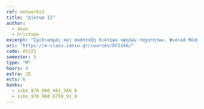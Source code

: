 ```yaml
---
ref: networks2
title: "Δίκτυα II"
author: 
  - okon
  - hristope
excerpt: "Σχεδιασμός και ανάπτυξη δικτύων υψηλών ταχυτήτων. Φυσικά Μέσα Μετάδοσης δικτύων υψηλών ταχυτήτων. Δίκτυα Frame Relay. Δίκτυα ΑΤΜ. Δίκτυα μεταγωγής Νοητού Κυκλώματος. Ασύρματα δίκτυα υψηλών ταχυτήτων. Σύγκλιση Τεχνολογιών και Δικτύων. Διαχείριση δικτύων TCP/IP. Πρωτόκολλο SNMP. Βάση Πληροφορίας Διαχείρισης. Διαχείριση δικτύων OSI. Πρωτόκολλο CMIP. Δένδρο Πληροφορίας Διαχείρισης. Διαχείριση γεφυρωμένων δικτύων. Σύγχρονες τεχνικές/μεθοδολογίες διαχείρισης WBM, CORBA, Java-based."
uri: "https://e-class.ionio.gr/courses/DCS166/"
code: ΗΥ221
semester: 5
type: "M"
hours: 4
extra: 2Ε
ects: 6
books:
  - isbn_978_960_461_266_6
  - isbn_978_960_6759_91_8
---
```


